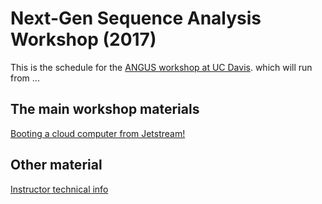 # Next-Gen Sequence Analysis Workshop (2017)

This is the schedule for the
[ANGUS workshop at UC Davis](http://ivory.idyll.org/dibsi/ANGUS.html).
which will run from ...

## The main workshop materials

[Booting a cloud computer from Jetstream!](jetstream/boot.html)

## Other material

[Instructor technical info](for-instructors/index)
